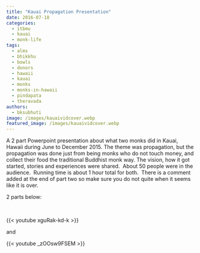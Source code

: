 ```yaml
---
title: "Kauai Propagation Presentation"
date: 2016-07-18
categories: 
  - itbmu
  - kauai
  - monk-life
tags: 
  - alms
  - bhikkhu
  - bowls
  - donors
  - hawaii
  - kauai
  - monks
  - monks-in-hawaii
  - pindapata
  - theravada
authors: 
  - bksubhuti
image: /images/kauaividcover.webp
featured_image: /images/kauaividcover.webp
---
```


A 2 part Powerpoint presentation about what two monks did in Kauai, Hawaii during June to December 2015. The theme was propagation, but the propagation was done just from being monks who do not touch money, and collect their food the traditional Buddhist monk way. The vision, how it got started, stories and experiences were shared.  About 50 people were in the audience.  Running time is about 1 hour total for both.  There is a comment added at the end of part two so make sure you do not quite when it seems like it is over.

2 parts below:

 

{{< youtube xguRak-kd-k >}}

and

{{< youtube \_zOOsw9FSEM >}}